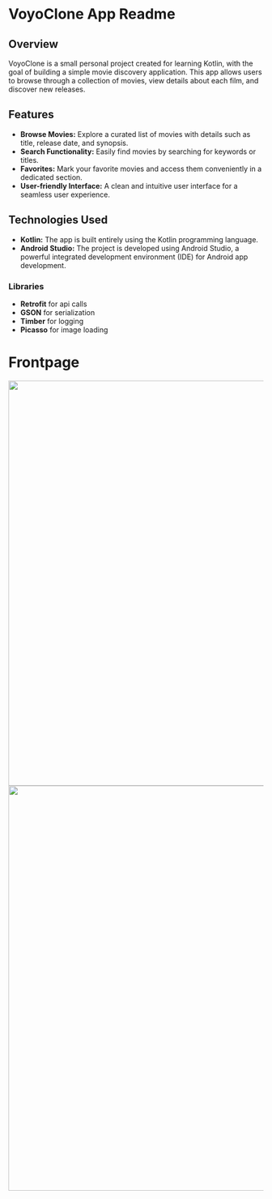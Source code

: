 # VoyoClone App Readme

## Overview

VoyoClone is a small personal project created for learning Kotlin, with the goal of building a simple movie discovery application. This app allows users to browse through a collection of movies, view details about each film, and discover new releases.

## Features

- **Browse Movies:** Explore a curated list of movies with details such as title, release date, and synopsis.
- **Search Functionality:** Easily find movies by searching for keywords or titles.
- **Favorites:** Mark your favorite movies and access them conveniently in a dedicated section.
- **User-friendly Interface:** A clean and intuitive user interface for a seamless user experience.

## Technologies Used

- **Kotlin:** The app is built entirely using the Kotlin programming language.
- **Android Studio:** The project is developed using Android Studio, a powerful integrated development environment (IDE) for Android app development.

### Libraries
- **Retrofit** for api calls
- **GSON** for serialization
- **Timber** for logging
- **Picasso** for image loading

# Frontpage
  
<img height="800px"  src="https://github.com/trdin/VoyoClone/assets/89972475/d012fd3c-b9df-4b6a-8ce7-a1a4d016e428" />
<img height="800px"  src="https://github.com/trdin/VoyoClone/assets/89972475/ac445641-287a-4f59-bd91-676882d585fa" />






